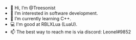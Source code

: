 - 👋 Hi, I’m @Treesonist
- 👀 I’m interested in software development.
- 🌱 I’m currently learning C++.
- 💻 I'm good at RBLXLua (LuaU).
- 📫 The best way to reach me is via discord: Leonel#9852

<!---
LeonelDumbo/LeonelDumbo is a ✨ special ✨ repository because its `README.md` (this file) appears on your GitHub profile.
You can click the Preview link to take a look at your changes.
--->
